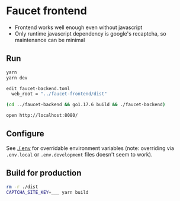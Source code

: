 # Faucet frontend

- Frontend works well enough even without javascript
- Only runtime javascript dependency is google's recaptcha, so maintenance can be minimal


## Run

```sh
yarn
yarn dev

edit faucet-backend.toml
  web_root = "../faucet-frontend/dist"

(cd ../faucet-backend && go1.17.6 build && ./faucet-backend)

open http://localhost:8080/
```


## Configure

See [./.env](./.env) for overridable environment variables (note: overriding via `.env.local` or `.env.development` files doesn't seem to work).


## Build for production

```sh
rm -r ./dist
CAPTCHA_SITE_KEY=___ yarn build
```
